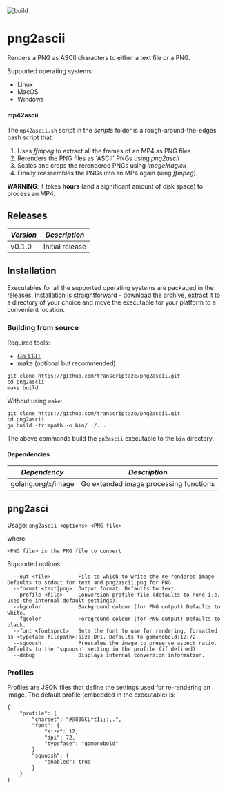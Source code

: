 ![build](https://github.com/twystd/png2ascii/workflows/build/badge.svg)

# png2ascii

Renders a PNG as ASCII characters to either a text file or a PNG.

Supported operating systems:
- Linux
- MacOS
- Windows

#### mp42ascii

The `mp42ascii.sh` script in the _scripts_ folder is a rough-around-the-edges bash script that:
1. Uses _ffmpeg_ to extract all the frames of an MP4 as PNG files
2. Rerenders the PNG files as 'ASCII' PNGs using _png2ascii_
3. Scales and crops the rerendered PNGs using _ImageMagick_ 
4. Finally  reassembles the PNGs into an MP4 again (uing _ffmpeg_).

**WARNING**: it takes **hours** (and a significant amount of disk space) to process an MP4.


## Releases

| *Version* | *Description*                                                                             |
| --------- | ----------------------------------------------------------------------------------------- |
| v0.1.0    | Initial release                                                                           |

## Installation

Executables for all the supported operating systems are packaged in the [releases](https://github.com/transcriptaze/pn2ascii/releases). Installation is straightforward - download the archive, extract it to a directory of your choice and move the executable for
your platform to a convenient location.

### Building from source

Required tools:
- [Go 1.19+](https://go.dev)
- make (optional but recommended)

```
git clone https://github.com/transcriptaze/png2ascii.git
cd png2ascii
make build
```

Without using `make`:
```
git clone https://github.com/transcriptaze/png2ascii.git
cd png2ascii
go build -trimpath -o bin/ ./...
```

The above commands build the `pn2ascii` executable to the `bin` directory.


#### Dependencies

| *Dependency*                        | *Description*                          |
| ----------------------------------- | ---------------------------------------|
| golang.org/x/image                  | Go extended image processing functions |


## png2asci

Usage: ```png2ascii <options> <PNG file>```

where:
```
<PNG file> is the PNG file to convert
```

Supported options:

```
  --out <file>         File to which to write the re-rendered image Defaults to stdout for text and png2ascii.png for PNG.
  --format <text|png>  Output format. Defaults to text. 
  --profile <file>     Conversion profile file (defaults to none i.e. uses the internal default settings).
  --bgcolor            Background colour (for PNG output) Defaults to white.
  --fgcolor            Foreground colour (for PNG output) Defaults to black.
  --font <fontspect>   Sets the font to use for rendering, formatted as <typeface|filepath>:size:DPI. Defaults to gomonobold:12:72.
  --squoosh            Prescales the image to preserve aspect ratio. Defaults to the 'squoosh' setting in the profile (if defined).
  --debug              Displays internal conversion information.
```

### Profiles

Profiles are JSON files that define the settings used for re-rendering an image. The default profile (embedded in the executable)
is:
```
{
    "profile": {
        "charset": "#@80GCLft1i;:,.",
        "font": {
            "size": 12,
            "dpi": 72,
            "typeface": "gomonobold"
        }
        "squoosh": {
            "enabled": true
        }
    }
}
```